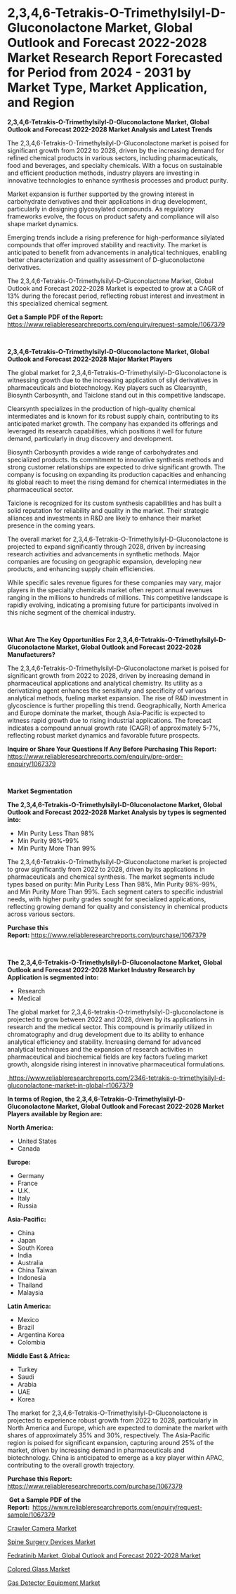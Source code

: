 <p><h1>2,3,4,6-Tetrakis-O-Trimethylsilyl-D-Gluconolactone Market, Global Outlook and Forecast 2022-2028 Market Research Report Forecasted for Period from 2024 -  2031 by Market Type, Market Application, and Region</h1></p><p><strong>2,3,4,6-Tetrakis-O-Trimethylsilyl-D-Gluconolactone Market, Global Outlook and Forecast 2022-2028 Market Analysis and Latest Trends</strong></p>
<p><p>The 2,3,4,6-Tetrakis-O-Trimethylsilyl-D-Gluconolactone market is poised for significant growth from 2022 to 2028, driven by the increasing demand for refined chemical products in various sectors, including pharmaceuticals, food and beverages, and specialty chemicals. With a focus on sustainable and efficient production methods, industry players are investing in innovative technologies to enhance synthesis processes and product purity.</p><p>Market expansion is further supported by the growing interest in carbohydrate derivatives and their applications in drug development, particularly in designing glycosylated compounds. As regulatory frameworks evolve, the focus on product safety and compliance will also shape market dynamics. </p><p>Emerging trends include a rising preference for high-performance silylated compounds that offer improved stability and reactivity. The market is anticipated to benefit from advancements in analytical techniques, enabling better characterization and quality assessment of D-gluconolactone derivatives.</p><p>The 2,3,4,6-Tetrakis-O-Trimethylsilyl-D-Gluconolactone Market, Global Outlook and Forecast 2022-2028 Market is expected to grow at a CAGR of 13% during the forecast period, reflecting robust interest and investment in this specialized chemical segment.</p></p>
<p><strong>Get a Sample PDF of the Report:&nbsp;</strong> <a href="https://www.reliableresearchreports.com/enquiry/request-sample/1067379">https://www.reliableresearchreports.com/enquiry/request-sample/1067379</a></p>
<p>&nbsp;</p>
<p><strong>2,3,4,6-Tetrakis-O-Trimethylsilyl-D-Gluconolactone Market, Global Outlook and Forecast 2022-2028 Major Market Players</strong></p>
<p><p>The global market for 2,3,4,6-Tetrakis-O-Trimethylsilyl-D-Gluconolactone is witnessing growth due to the increasing application of silyl derivatives in pharmaceuticals and biotechnology. Key players such as Clearsynth, Biosynth Carbosynth, and Taiclone stand out in this competitive landscape.</p><p>Clearsynth specializes in the production of high-quality chemical intermediates and is known for its robust supply chain, contributing to its anticipated market growth. The company has expanded its offerings and leveraged its research capabilities, which positions it well for future demand, particularly in drug discovery and development.</p><p>Biosynth Carbosynth provides a wide range of carbohydrates and specialized products. Its commitment to innovative synthesis methods and strong customer relationships are expected to drive significant growth. The company is focusing on expanding its production capacities and enhancing its global reach to meet the rising demand for chemical intermediates in the pharmaceutical sector.</p><p>Taiclone is recognized for its custom synthesis capabilities and has built a solid reputation for reliability and quality in the market. Their strategic alliances and investments in R&D are likely to enhance their market presence in the coming years.</p><p>The overall market for 2,3,4,6-Tetrakis-O-Trimethylsilyl-D-Gluconolactone is projected to expand significantly through 2028, driven by increasing research activities and advancements in synthetic methods. Major companies are focusing on geographic expansion, developing new products, and enhancing supply chain efficiencies.</p><p>While specific sales revenue figures for these companies may vary, major players in the specialty chemicals market often report annual revenues ranging in the millions to hundreds of millions. This competitive landscape is rapidly evolving, indicating a promising future for participants involved in this niche segment of the chemical industry.</p></p>
<p>&nbsp;</p>
<p><strong>What Are The Key Opportunities For 2,3,4,6-Tetrakis-O-Trimethylsilyl-D-Gluconolactone Market, Global Outlook and Forecast 2022-2028 Manufacturers?</strong></p>
<p><p>The 2,3,4,6-Tetrakis-O-Trimethylsilyl-D-Gluconolactone market is poised for significant growth from 2022 to 2028, driven by increasing demand in pharmaceutical applications and analytical chemistry. Its utility as a derivatizing agent enhances the sensitivity and specificity of various analytical methods, fueling market expansion. The rise of R&D investment in glycoscience is further propelling this trend. Geographically, North America and Europe dominate the market, though Asia-Pacific is expected to witness rapid growth due to rising industrial applications. The forecast indicates a compound annual growth rate (CAGR) of approximately 5-7%, reflecting robust market dynamics and favorable future prospects.</p></p>
<p><strong>Inquire or Share Your Questions If Any Before Purchasing This Report:</strong> <a href="https://www.reliableresearchreports.com/enquiry/pre-order-enquiry/1067379">https://www.reliableresearchreports.com/enquiry/pre-order-enquiry/1067379</a></p>
<p>&nbsp;</p>
<p><strong>Market Segmentation</strong></p>
<p><strong>The 2,3,4,6-Tetrakis-O-Trimethylsilyl-D-Gluconolactone Market, Global Outlook and Forecast 2022-2028 Market Analysis by types is segmented into:</strong></p>
<p><ul><li>Min Purity Less Than 98%</li><li>Min Purity 98%-99%</li><li>Min Purity More Than 99%</li></ul></p>
<p><p>The 2,3,4,6-Tetrakis-O-Trimethylsilyl-D-Gluconolactone market is projected to grow significantly from 2022 to 2028, driven by its applications in pharmaceuticals and chemical synthesis. The market segments include types based on purity: Min Purity Less Than 98%, Min Purity 98%-99%, and Min Purity More Than 99%. Each segment caters to specific industrial needs, with higher purity grades sought for specialized applications, reflecting growing demand for quality and consistency in chemical products across various sectors.</p></p>
<p><strong>Purchase this Report:&nbsp;</strong><a href="https://www.reliableresearchreports.com/purchase/1067379">https://www.reliableresearchreports.com/purchase/1067379</a></p>
<p>&nbsp;</p>
<p><strong>The 2,3,4,6-Tetrakis-O-Trimethylsilyl-D-Gluconolactone Market, Global Outlook and Forecast 2022-2028 Market Industry Research by Application is segmented into:</strong></p>
<p><ul><li>Research</li><li>Medical</li></ul></p>
<p><p>The global market for 2,3,4,6-tetrakis-O-trimethylsilyl-D-gluconolactone is projected to grow between 2022 and 2028, driven by its applications in research and the medical sector. This compound is primarily utilized in chromatography and drug development due to its ability to enhance analytical efficiency and stability. Increasing demand for advanced analytical techniques and the expansion of research activities in pharmaceutical and biochemical fields are key factors fueling market growth, alongside rising interest in innovative pharmaceutical formulations.</p></p>
<p><a href="https://www.reliableresearchreports.com/2346-tetrakis-o-trimethylsilyl-d-gluconolactone-market-in-global-r1067379">&nbsp;https://www.reliableresearchreports.com/2346-tetrakis-o-trimethylsilyl-d-gluconolactone-market-in-global-r1067379</a></p>
<p><strong>In terms of Region, the 2,3,4,6-Tetrakis-O-Trimethylsilyl-D-Gluconolactone Market, Global Outlook and Forecast 2022-2028 Market Players available by Region are:</strong></p>
<p>
    <p> <strong> North America: </strong>
        <ul>
            <li>United States</li>
            <li>Canada</li>
        </ul>
        </p> 
    <p> <strong> Europe: </strong>
        <ul>
            <li>Germany</li>
            <li>France</li>
            <li>U.K.</li>
            <li>Italy</li>
            <li>Russia</li>
        </ul>
        </p> 
    <p> <strong> Asia-Pacific: </strong>
        <ul>
            <li>China</li>
            <li>Japan</li>
            <li>South Korea</li>
            <li>India</li>
            <li>Australia</li>
            <li>China Taiwan</li>
            <li>Indonesia</li>
            <li>Thailand</li>
            <li>Malaysia</li>
        </ul>
        </p> 
    <p> <strong> Latin America: </strong>
        <ul>
            <li>Mexico</li>
            <li>Brazil</li>
            <li>Argentina Korea</li>
            <li>Colombia</li>
        </ul>
        </p> 
    <p> <strong> Middle East & Africa: </strong>
        <ul>
            <li>Turkey</li>
            <li>Saudi</li>
            <li>Arabia</li>
            <li>UAE</li>
            <li>Korea</li>
        </ul>
    </p>
    </p>
<p><p>The market for 2,3,4,6-Tetrakis-O-Trimethylsilyl-D-Gluconolactone is projected to experience robust growth from 2022 to 2028, particularly in North America and Europe, which are expected to dominate the market with shares of approximately 35% and 30%, respectively. The Asia-Pacific region is poised for significant expansion, capturing around 25% of the market, driven by increasing demand in pharmaceuticals and biotechnology. China is anticipated to emerge as a key player within APAC, contributing to the overall growth trajectory.</p></p>
<p><strong>Purchase this Report: </strong><a href="https://www.reliableresearchreports.com/purchase/1067379">https://www.reliableresearchreports.com/purchase/1067379</a></p>
<p>&nbsp;<strong>Get a Sample PDF of the Report:&nbsp;&nbsp;</strong><a href="https://www.reliableresearchreports.com/enquiry/request-sample/1067379">https://www.reliableresearchreports.com/enquiry/request-sample/1067379</a></p>
<p><strong></strong></p>
<p><p><a href="https://medium.com/@jasmine.wilson5656/the-crawler-camera-market-prioritizes-cost-control-and-efficiency-enhancement-3fde27ea9ab2">Crawler Camera Market</a></p><p><a href="https://www.linkedin.com/pulse/strategic-market-insights-navigating-global-spine-surgery-devices-ogqge?trackingId=sGLjayrrRoeKXCY1kEnvSQ%3D%3D">Spine Surgery Devices Market</a></p><p><a href="https://github.com/GraceTurner587/Market-Research-Report-List-1/blob/main/fedratinib-market-global-outlook-and-forecast-2022-2028-market.md">Fedratinib Market, Global Outlook and Forecast 2022-2028 Market</a></p><p><a href="https://issuu.com/reportprime-2/docs/colored-glass-market-size-2030.pptx_ed327d191957e7">Colored Glass Market</a></p><p><a href="https://medium.com/@jasmine.wilson5656/global-gas-detector-equipment-market-exploring-market-share-market-trends-and-future-growth-e5a6d9832c06">Gas Detector Equipment Market</a></p></p>